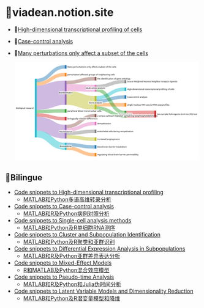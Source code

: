 # :ocean:viadean.notion.site
- 🔰[High-dimensional transcriptional profiling of cells](https://viadean.notion.site/High-dimensional-transcriptional-profiling-of-cells-1361ae7b9a328082a918ef3498e2c90b?pvs=4)
- 🔰[Case-control analysis](https://viadean.notion.site/Case-control-analysis-1361ae7b9a328098a692dfb4205ff8fa?pvs=4)
- 🔰[Many perturbations only affect a subset of the cells](https://viadean.notion.site/Many-perturbations-only-affect-a-subset-of-the-cells-1361ae7b9a3280519fb9c7a7a583431a?pvs=4)

  ![High-dimensional transcriptional profiling of cells](https://github.com/viadean/Eying/blob/main/High-dimensional%20transcriptional%20profiling%20of%20cells/Illustration.svg)
## :flags:Bilingue
- [Code snippets to High-dimensional transcriptional profiling](https://viadean.notion.site/High-dimensional-transcriptional-profiling-of-cells-1361ae7b9a328082a918ef3498e2c90b?pvs=4)
  - [MATLAB和Python多语高维转录分析](https://viadean.notion.site/MATLAB-Python-1371ae7b9a3280c2a376c8001b9e47d0?pvs=4)
- [Code snippets to Case-control analysis](https://viadean.notion.site/Case-control-analysis-1361ae7b9a328098a692dfb4205ff8fa?pvs=4)
  - [MATLAB和R及Python病例对照分析](https://viadean.notion.site/MATLAB-R-Python-1371ae7b9a3280f4b82aee068b7864ac?pvs=4)
- [Code snippets to Single-cell analysis methods](https://viadean.notion.site/Code-snippets-to-Single-cell-analysis-methods-1371ae7b9a328058a3c8c2612ef80cc5?pvs=4)
  - [MATLAB和Python及R单细胞RNA测序](https://viadean.notion.site/MATLAB-Python-R-RNA-1371ae7b9a328088a16ed2d90e9e7917?pvs=4)
- [Code snippets to Cluster and Subpopulation Identification](https://viadean.notion.site/Code-snippets-to-Cluster-and-Subpopulation-Identification-1371ae7b9a3280fbb5bed82496f24b55?pvs=4)
  - [MATLAB和Python及R聚类和亚群识别](https://viadean.notion.site/MATLAB-Python-R-1381ae7b9a3280d7a79ae476e090e796?pvs=4)
- [Code snippets to Differential Expression Analysis in Subpopulations](https://viadean.notion.site/Code-snippet-to-Differential-Expression-Analysis-in-Subpopulations-1371ae7b9a3280a1b43ce6c5fe849d4b?pvs=4)
  - [MATLAB和R及Python亚群差异表达分析](https://viadean.notion.site/MATLAB-R-Python-1381ae7b9a3280de8bb1d4fcc41351c4?pvs=4)
- [Code snippets to Mixed-Effect Models](https://viadean.notion.site/Code-snippets-to-Mixed-Effect-Models-1381ae7b9a328060997ef8c9393f239d?pvs=4)
  - [R和MATLAB及Python混合效应模型](https://viadean.notion.site/R-MATLAB-Python-13a1ae7b9a3280f3a8f2c99a9dcfd387?pvs=4)
- [Code snippets to Pseudo-time Analysis](https://viadean.notion.site/Code-snippets-to-Pseudo-time-Analysis-1381ae7b9a3280178144ca76407705df?pvs=4)
  - [MATLAB和R及Python和Julia伪时间分析](https://viadean.notion.site/MATLAB-R-Python-Julia-13a1ae7b9a3280858015f3a8ff75fefb?pvs=4)
- [Code snippets to Latent Variable Models and Dimensionality Reduction](https://viadean.notion.site/Code-snippets-to-Latent-Variable-Models-and-Dimensionality-Reduction-1381ae7b9a328094bb62f14c08b81d02?pvs=4)
  - [MATLAB和Python及R潜变量模型和降维](https://viadean.notion.site/MATLAB-Python-R-1381ae7b9a3280d9bb9ec9511df9a063?pvs=4)

